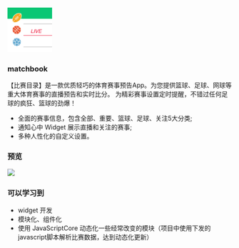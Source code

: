 ### <img src="/docs/logo_ic1024.png" height="100"/>
### matchbook
【比赛目录】是一款优质轻巧的体育赛事预告App。为您提供篮球、足球、网球等重大体育赛事的直播预告和实时比分。
为精彩赛事设置定时提醒，不错过任何足球的疯狂、篮球的劲爆！
- 全面的赛事信息，包含全部、重要、篮球、足球、关注5大分类;
- 通知心中 Widget 展示直播和关注的赛事;
- 多种人性化的自定义设置。

### 预览 
<img src="/docs/preview.gif" height="600" />

### 可以学习到
- widget 开发
- 模块化、组件化
- 使用 JavaScriptCore 动态化一些经常改变的模块（项目中使用下发的javascript脚本解析比赛数据，达到动态化更新）
